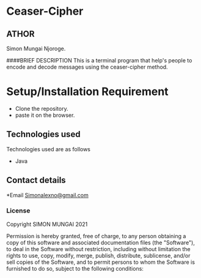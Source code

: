 # Ceaser-Cipher

## ATHOR
Simon Mungai Njoroge.

####BRIEF DESCRIPTION
This is a terminal program that help's people to encode and decode messages using the
ceaser-cipher method.

# Setup/Installation Requirement
* Clone the repository.
* paste it on the browser.

## Technologies used
Technologies used are as follows
* Java

## Contact details
*Email Simonalexno@gmail.com


### License
Copyright SIMON MUNGAI 2021

Permission is hereby granted, free of charge, to any person obtaining a copy
of this software and associated documentation files (the "Software"), to deal
in the Software without restriction, including without limitation the rights
to use, copy, modify, merge, publish, distribute, sublicense, and/or sell
copies of the Software, and to permit persons to whom the Software is
furnished to do so, subject to the following conditions:
